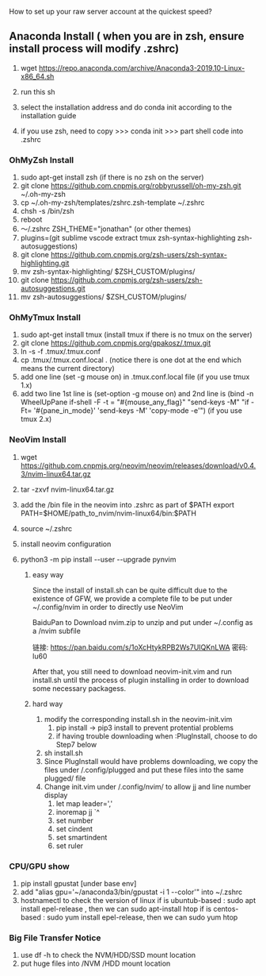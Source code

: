 How to set up your raw server account at the quickest speed?

## Anaconda Install ( when you are in zsh, ensure install process will modify .zshrc)

1. wget https://repo.anaconda.com/archive/Anaconda3-2019.10-Linux-x86_64.sh

2. run this sh
3. select the installation address and do conda init according to the installation guide
4. if you use zsh, need to copy >>> conda init >>> part shell code into .zshrc

### OhMyZsh Install

1. sudo apt-get install zsh (if there is no zsh on the server)
2. git clone https://github.com.cnpmjs.org/robbyrussell/oh-my-zsh.git ~/.oh-my-zsh
3. cp ~/.oh-my-zsh/templates/zshrc.zsh-template ~/.zshrc
4. chsh -s /bin/zsh
5. reboot
6. ～/.zshrc ZSH_THEME="jonathan" (or other themes)
7. plugins=(git sublime vscode extract tmux zsh-syntax-highlighting zsh-autosuggestions)
8. git clone https://github.com.cnpmjs.org/zsh-users/zsh-syntax-highlighting.git
9. mv zsh-syntax-highlighting/ $ZSH_CUSTOM/plugins/
10. git clone https://github.com.cnpmjs.org/zsh-users/zsh-autosuggestions.git
11. mv zsh-autosuggestions/ $ZSH_CUSTOM/plugins/

### OhMyTmux Install

1. sudo apt-get install tmux (install tmux if there is no tmux on the server)
2. git clone https://github.com.cnpmjs.org/gpakosz/.tmux.git
3. ln -s -f .tmux/.tmux.conf
4. cp .tmux/.tmux.conf.local . (notice there is one dot at the end which means the current directory)
5. add one line (set -g mouse on) in .tmux.conf.local file (if you use tmux 1.x)
6. add two line 1st line is (set-option -g mouse on) and 2nd line is
       (bind -n WheelUpPane if-shell -F -t = "#{mouse_any_flag}" "send-keys -M" "if -Ft= '#{pane_in_mode}' 'send-keys -M' 'copy-mode -e'") (if you use tmux 2.x)

### NeoVim Install

1. wget https://github.com.cnpmjs.org/neovim/neovim/releases/download/v0.4.3/nvim-linux64.tar.gz

2. tar -zxvf nvim-linux64.tar.gz

3. add the /bin file in the neovim into .zshrc as part of \$PATH    export PATH=\$HOME/path_to_nvim/nvim-linux64/bin:\$PATH

4. source ~/.zshrc

5. install neovim configuration

6. python3 -m pip install --user --upgrade pynvim 

   1. easy way

      Since the install of install.sh can be quite difficult due to the existence of GFW, we provide a complete file to be put under ~/.config/nvim in order to directly use NeoVim

      BaiduPan to Download nvim.zip to unzip and put under  ~/.config as a /nvim subfile

      链接: https://pan.baidu.com/s/1oXcHtykRPB2Ws7UIQKnLWA  密码: lu60

      After that, you still need to download neovim-init.vim and run install.sh until the process of plugin installing in order to download some necessary packagess.
   2. hard way

      1. modify the corresponding install.sh in the neovim-init.vim
         1. pip install -> pip3 install to prevent protential problems
         2. if having trouble downloading when :PlugInstall, choose to do Step7 below
      2. sh install.sh
      3. Since PlugInstall would have problems downloading, we copy the files under /.config/plugged and put these files into the same plugged/ file 
      4. Change init.vim under /.config/nvim/ to allow jj and line number display
         1. let map leader=','
         2. inoremap jj <Esc>`^
         3. set number
         4. set cindent
         5. set smartindent
         6. set ruler

### CPU/GPU show 
1. pip install gpustat [under base env]
2. add "alias gpu='~/anaconda3/bin/gpustat -i 1 --color'" into ~/.zshrc
3. hostnamectl   to check the version of linux
   if is ubuntub-based : sudo apt install epel-release , then we can sudo apt-install htop
   if is centos-based  : sudo yum install epel-release, then we can sudo yum htop
   
### Big File Transfer Notice
1. use df -h to check the NVM/HDD/SSD mount location
2. put huge files into /NVM /HDD mount location
